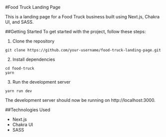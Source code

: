 #Food Truck Landing Page

This is a landing page for a Food Truck business built using Next.js, Chakra UI, and SASS.

##Getting Started
To get started with the project, follow these steps:

1. Clone the repository

```
git clone https://github.com/your-username/food-truck-landing-page.git
```

2. Install dependencies

```
cd food-truck
yarn
```

3. Run the development server

```
yarn run dev
```

The development server should now be running on http://localhost:3000.

##Technologies Used

- Next.js
- Chakra UI
- SASS
